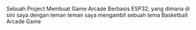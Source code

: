 Sebuah Project Membuat Game Arcade Berbasis ESP32, yang dimana di sini saya dengan teman teman saya mengambil sebuah tema Basketball Arcade Game